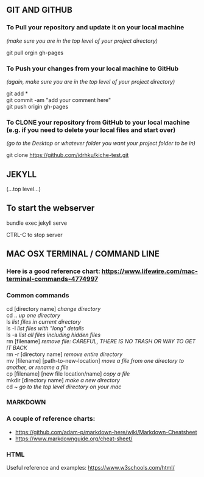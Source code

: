 
## GIT AND GITHUB

### To Pull your repository and update it on your local machine

*(make sure you are in the top level of your project directory)*

git pull orgin gh-pages



### To Push your changes from your local machine to GitHub

*(again, make sure you are in the top level of your project directory)*

git add *  
git commit -am "add your comment here"  
git push origin gh-pages  


### To CLONE your repository from GitHub to your local machine (e.g. if you need to delete your local files and start over)

*(go to the Desktop or whatever folder you want your project folder to be in)*

git clone https://github.com/idrhku/kiche-test.git


## JEKYLL

(...top level...)

## To start the webserver

bundle exec jekyll serve

CTRL-C to stop server



## MAC OSX TERMINAL / COMMAND LINE

### Here is a good reference chart: https://www.lifewire.com/mac-terminal-commands-4774997

### Common commands

cd [directory name]  *change directory*  
cd .. *up one directory*  
ls *list files in current directory*  
ls -l *list files with "long" details*  
ls -a *list all files including hidden files*  
rm [filename] *remove file: CAREFUL, THERE IS NO TRASH OR WAY TO GET IT BACK*  
rm -r [directory name] *remove entire directory*  
mv [filename] [path-to-new-location] *move a file from one directory to another, or rename a file*  
cp [filename] [new file location/name] *copy a file*  
mkdir [directory name] *make a new directory*  
cd ~ *go to the top level directory on your mac*  


### MARKDOWN

### A couple of reference charts:
* https://github.com/adam-p/markdown-here/wiki/Markdown-Cheatsheet
* https://www.markdownguide.org/cheat-sheet/


### HTML

Useful reference and examples: https://www.w3schools.com/html/

